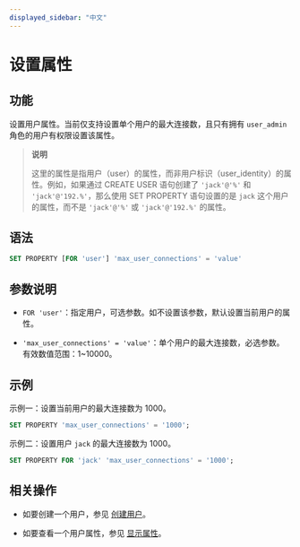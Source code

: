 ```yaml
---
displayed_sidebar: "中文"
---
```


# 设置属性

## 功能

设置用户属性。当前仅支持设置单个用户的最大连接数，且只有拥有 `user_admin` 角色的用户有权限设置该属性。

> **说明**
>
> 这里的属性是指用户（user）的属性，而非用户标识（user_identity）的属性。例如，如果通过 CREATE USER 语句创建了 `'jack'@'%'` 和 `'jack'@'192.%'`，那么使用 SET PROPERTY 语句设置的是 `jack` 这个用户的属性，而不是 `'jack'@'%'` 或 `'jack'@'192.%'` 的属性。

## 语法

```SQL
SET PROPERTY [FOR 'user'] 'max_user_connections' = 'value'
```

## 参数说明

- `FOR 'user'`：指定用户，可选参数。如不设置该参数，默认设置当前用户的属性。

- `'max_user_connections' = 'value'`：单个用户的最大连接数，必选参数。有效数值范围：1~10000。

## 示例

示例一：设置当前用户的最大连接数为 1000。

```SQL
SET PROPERTY 'max_user_connections' = '1000';
```

示例二：设置用户 `jack` 的最大连接数为 1000。

```SQL
SET PROPERTY FOR 'jack' 'max_user_connections' = '1000';
```

## 相关操作

- 如要创建一个用户，参见 [创建用户](./CREATE_USER.md)。

- 如要查看一个用户属性，参见 [显示属性](./SHOW_PROPERTY.md)。